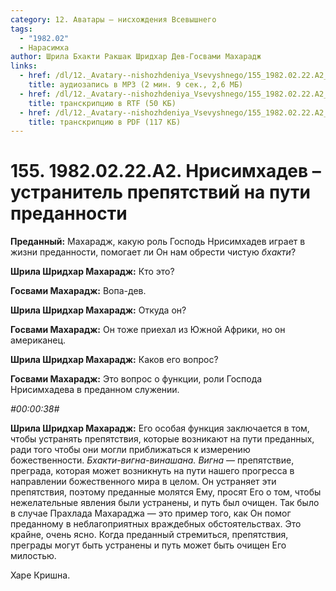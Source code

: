 ```yaml
---
category: 12. Аватары — нисхождения Всевышнего
tags:
  - "1982.02"
  - Нарасимха
author: Шрила Бхакти Ракшак Шридхар Дев-Госвами Махарадж
links:
  - href: /dl/12._Avatary--nishozhdeniya_Vsevyshnego/155_1982.02.22.A2_SridharMj_Nrisimhadev--ustranitel_prepjatstvij_na_puti_predannosti.mp3
    title: аудиозапись в MP3 (2 мин. 9 сек., 2,6 МБ)
  - href: /dl/12._Avatary--nishozhdeniya_Vsevyshnego/155_1982.02.22.A2_SridharMj_Nrisimhadev_-_ustranitel_prepjatstvij_na_puti_predannosti.rtf
    title: транскрипцию в RTF (50 КБ)
  - href: /dl/12._Avatary--nishozhdeniya_Vsevyshnego/155_1982.02.22.A2_SridharMj_Nrisimhadev_-_ustranitel_prepjatstvij_na_puti_predannosti.pdf
    title: транскрипцию в PDF (117 КБ)
---
```


# 155. 1982.02.22.A2. Нрисимхадев – устранитель препятствий на пути преданности

**Преданный:** Махарадж, какую роль Господь Нрисимхадев играет в жизни преданности, помогает ли Он нам обрести чистую *бхакти*?

**Шрила Шридхар Махарадж:** Кто это?

**Госвами Махарадж:** Вопа-дев.

**Шрила Шридхар Махарадж:** Откуда он?

**Госвами Махарадж:** Он тоже приехал из Южной Африки, но он американец.

**Шрила Шридхар Махарадж:** Каков его вопрос?

**Госвами Махарадж:** Это вопрос о функции, роли Господа Нрисимхадева в преданном служении.

*#00:00:38#*

**Шрила Шридхар Махарадж:** Его особая функция заключается в том, чтобы устранять препятствия, которые возникают на пути преданных, ради того чтобы они могли приближаться к измерению божественности. *Бхакти-вигна-винашана. Вигна* — препятствие, преграда, которая может возникнуть на пути нашего прогресса в направлении божественного мира в целом. Он устраняет эти препятствия, поэтому преданные молятся Ему, просят Его о том, чтобы нежелательные явления были устранены, и путь был очищен. Так было в случае Прахлада Махараджа — это пример того, как Он помог преданному в неблагоприятных враждебных обстоятельствах. Это крайне, очень ясно. Когда преданный стремиться, препятствия, преграды могут быть устранены и путь может быть очищен Его милостью.

Харе Кришна.

